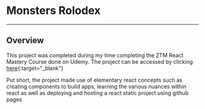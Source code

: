 # Monsters Rolodex

--- 

## Overview 

This project was completed during my time completing the ZTM React Mastery Course done on Udemy. The project can be accessed by clicking [here](https://amitsarvate.github.io/monsters-rolodex){:target="_blank"}

Put short, the project made use of elementary react concepts such as creating components to build apps, learning the various nuances within react as well as
deploying and hosting a react static project using github pages 
